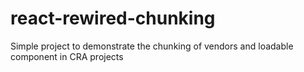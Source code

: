 # react-rewired-chunking

Simple project to demonstrate the chunking of vendors and loadable component in CRA projects
